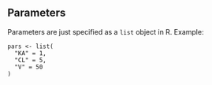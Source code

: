 ## Parameters

Parameters are just specified as a `list` object in R. Example:

    pars <- list(
      "KA" = 1,
      "CL" = 5,
      "V" = 50
    )
